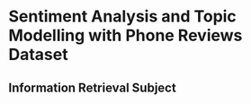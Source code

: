 <h1><strong>Sentiment Analysis and Topic Modelling with Phone Reviews Dataset</strong></h1>
<h2>Information Retrieval Subject</h2>
